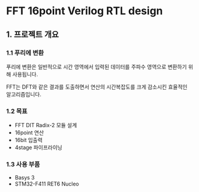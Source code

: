 # FFT 16point Verilog RTL design

## 1. 프로젝트 개요

### 1.1 푸리에 변환

푸리에 변환은 일반적으로 시간 영역에서 입력된 데이터를 주파수 영역으로 변환하기 위해 사용됩니다.

FFT는 DFT와 같은 결과를 도출하면서 연산의 시간복잡도를 크게 감소시킨 효율적인 알고리즘입니다.

### 1.2 목표

- FFT DIT Radix-2 모듈 설계
- 16point 연산
- 16bit 입출력
- 4stage 파이프라이닝

### 1.3 사용 부품

- Basys 3
- STM32-F411 RET6 Nucleo
